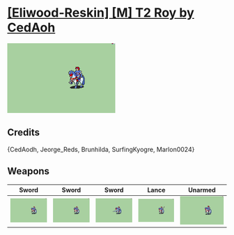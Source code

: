 # [\[Eliwood-Reskin\] \[M\] T2 Roy by CedAoh](./)
 

<img src="./1.%20Sword/Sword_000.png" alt="[Eliwood-Reskin] [M] T2 Roy by CedAoh standing" />

## Credits

{CedAodh, Jeorge_Reds, Brunhilda, SurfingKyogre, Marlon0024}

## Weapons
 

|Sword |Sword |Sword |Lance |Unarmed |
|  :---: | :---: | :---: | :---: | :---: |
| <img alt="Sword animation" src="./1.%20Sword/Sword.gif" /> | <img alt="Sword animation" src="./1.%20Sword%20(Binding%20Blade)/Sword.gif" /> | <img alt="Sword animation" src="./1.%20Sword%20(Durandal%20No%20Magic)/Sword.gif" /> | <img alt="Lance animation" src="./2.%20Lance/Lance.gif" /> | <img alt="Unarmed animation" src="./8.%20Unarmed/Unarmed.gif" /> |
